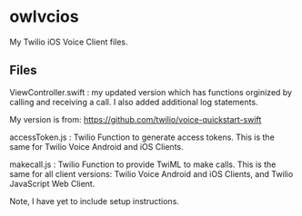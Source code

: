 # owlvcios
My Twilio iOS Voice Client files.

## Files

ViewController.swift : my updated version which has functions orginized by calling and receiving a call.
I also added additional log statements.

My version is from: https://github.com/twilio/voice-quickstart-swift

accessToken.js : Twilio Function to generate access tokens. This is the same for Twilio Voice Android and iOS Clients.

makecall.js : Twilio Function to provide TwiML to make calls. This is the same for all client versions: Twilio Voice Android and iOS Clients, and Twilio JavaScript Web Client.

Note, I have yet to include setup instructions.
